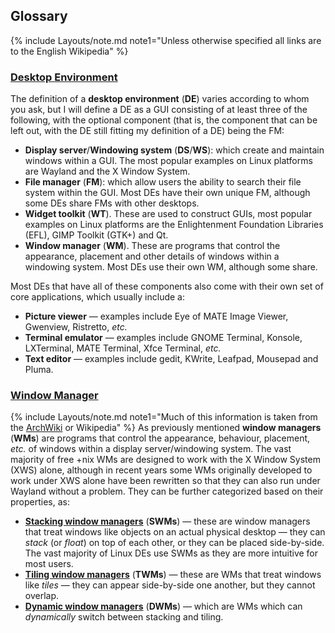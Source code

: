 ## Glossary
{% include Layouts/note.md note1="Unless otherwise specified all links are to the English Wikipedia" %}
<br/>
### [Desktop Environment](https://en.wikipedia.org/wiki/Desktop_environment)
The definition of a **desktop environment** (**DE**) varies according to whom you ask, but I will define a DE as a GUI consisting of at least three of the following, with the optional component (that is, the component that can be left out, with the DE still fitting my definition of a DE) being the FM:

* **Display server**/**Windowing system** (**DS**/**WS**): which create and maintain windows within a GUI. The most popular examples on Linux platforms are Wayland and the X Window System.
* **File manager** (**FM**): which allow users the ability to search their file system within the GUI. Most DEs have their own unique FM, although some DEs share FMs with other desktops.
* **Widget toolkit** (**WT**). These are used to construct GUIs, most popular examples on Linux platforms are the Enlightenment Foundation Libraries (EFL), GIMP Toolkit (GTK+) and Qt.
* **Window manager** (**WM**). These are programs that control the appearance, placement and other details of windows within a windowing system. Most DEs use their own WM, although some share.

Most DEs that have all of these components also come with their own set of core applications, which usually include a:
* **Picture viewer** &mdash; examples include Eye of MATE Image Viewer, Gwenview, Ristretto, *etc.*
* **Terminal emulator** &mdash; examples include GNOME Terminal, Konsole, LXTerminal, MATE Terminal, Xfce Terminal, *etc.*
* **Text editor** &mdash; examples include gedit, KWrite, Leafpad, Mousepad and Pluma.

### [Window Manager](https://en.wikipedia.org/wiki/Window_manager)
{% include Layouts/note.md note1="Much of this information is taken from the [ArchWiki](https://wiki.archlinux.org/index.php/Window_manager) or Wikipedia" %}
As previously mentioned **window managers** (**WMs**) are programs that control the appearance, behaviour, placement, *etc.* of windows within a display server/windowing system. The vast majority of free &#43;nix WMs are designed to work with the X Window System (XWS) alone, although in recent years some WMs originally developed to work under XWS alone have been rewritten so that they can also run under Wayland without a problem. They can be further categorized based on their properties, as:
* [**Stacking window managers**](https://en.wikipedia.org/wiki/Stacking_window_manager) (**SWMs**) &mdash; these are window managers that treat windows like objects on an actual physical desktop &mdash; they can *stack* (or *float*) on top of each other, or they can be placed side-by-side. The vast majority of Linux DEs use SWMs as they are more intuitive for most users.
* [**Tiling window managers**](https://en.wikipedia.org/wiki/Tiling_window_manager) (**TWMs**) &mdash; these are WMs that treat windows like *tiles* &mdash; they can appear side-by-side one another, but they cannot overlap.
* [**Dynamic window managers**](https://en.wikipedia.org/wiki/Dynamic_window_manager) (**DWMs**) &mdash; which are WMs which can *dynamically* switch between stacking and tiling.
